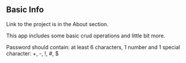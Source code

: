 ## Basic Info

Link to the project is in the About section.

This app includes some basic crud operations and little bit more. 

Password should contain: at least 6 characters, 1 number and 1 special character: +, -, !, #, $



